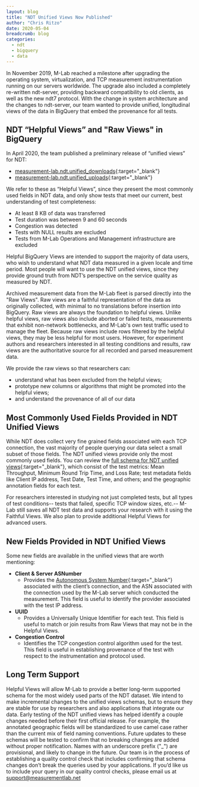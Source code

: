 ```yaml
---
layout: blog
title: "NDT Unified Views Now Published"
author: "Chris Ritzo"
date: 2020-05-04
breadcrumb: blog
categories:
  - ndt
  - bigquery
  - data
---
```


In November 2019, M-Lab reached a milestone after upgrading the operating system, virtualization, and TCP measurement instrumentation running on our servers worldwide. The upgrade also included a completely re-written ndt-server, providing backward compatibility to old clients, as well as the new ndt7 protocol. With the change in system architecture and the changes to ndt-server, our team wanted to provide unified, longitudinal views of the data in BigQuery that embed the provenance for all tests.<!--more-->

## NDT “Helpful Views” and "Raw Views" in BigQuery

In April 2020, the team published a preliminary release of “unified views” for NDT:

* [measurement-lab.ndt.unified_downloads](https://console.cloud.google.com/bigquery?project=measurement-lab&p=measurement-lab&d=ndt&t=unified_downloads&page=table){:target="_blank"}
* [measurement-lab.ndt.unified_uploads](https://console.cloud.google.com/bigquery?project=measurement-lab&p=measurement-lab&d=ndt&t=unified_uploads&page=table){:target="_blank"}

We refer to these as “Helpful Views”, since they present the most commonly used fields in NDT data, and only show tests that meet our current, best understanding of test completeness:

* At least 8 KB of data was transferred
* Test duration was between 9 and 60 seconds
* Congestion was detected
* Tests with NULL results are excluded
* Tests from M-Lab Operations and Management infrastructure are excluded

Helpful BigQuery Views are intended to support the majority of data users, who wish to understand what NDT data measured in a given locale and time period. Most people will want to use the NDT unified views, since they provide ground truth from NDT’s perspective on the service quality as measured by NDT.

Archived measurement data from the M-Lab fleet is parsed directly into the "Raw Views". Raw views are a faithful representation of the data as originally collected, with minimal to no translations before insertion into BigQuery. Raw views are always the foundation to helpful views. Unlike helpful views, raw views also include aborted or failed tests, measurements that exhibit non-network bottlenecks, and M-Lab's own test traffic used to manage the fleet. Because raw views include rows filtered by the helpful views, they may be less helpful for most users. However, for experiment authors and researchers interested in all testing conditions and results, raw views are the authoritative source for all recorded and parsed measurement data.

We provide the raw views so that researchers can:

* understand what has been excluded from the helpful views;
* prototype new columns or algorithms that might be promoted into the helpful views;
* and understand the provenance of all of our data

## Most Commonly Used Fields Provided in NDT Unified Views

While NDT does collect very fine grained fields associated with each TCP connection, the vast majority of people querying our data select a small subset of those fields. The NDT unified views provide only the most commonly used fields. You can review the [full schema for NDT unified views](https://console.cloud.google.com/bigquery?project=measurement-lab&p=measurement-lab&d=ndt&t=unified_downloads&page=table){:target="_blank"}, which consist of the test metrics: Mean Throughput, Minimum Round Trip Time, and Loss Rate; test metadata fields like Client IP address, Test Date, Test Time, and others; and the geographic annotation fields for each test.

For researchers interested in studying not just completed tests, but all types of test conditions-- tests that failed, specific TCP window sizes, etc.-- M-Lab still saves all NDT test data and supports your research with it using the Faithful Views. We also plan to provide additional Helpful Views for advanced users.

## New Fields Provided in NDT Unified Views

Some new fields are available in the unified views that are worth mentioning:

* **Client & Server ASNumber**
  * Provides the [Autonomous System Number](https://en.wikipedia.org/wiki/Autonomous_system_(Internet)){:target="_blank"} associated with the client’s connection, and the ASN associated with the connection used by the M-Lab server which conducted the measurement. This field is useful to identify the provider associated with the test IP address.
* **UUID**
  * Provides a Universally Unique Identifier for each test. This field is useful to match or join results from Raw Views that may not be in the Helpful Views.
* **Congestion Control**
  * Identifies the TCP congestion control algorithm used for the test. This field is useful in establishing provenance of the test with respect to the instrumentation and protocol used.

## Long Term Support

Helpful Views will allow M-Lab to provide a better long-term supported schema for the most widely used parts of the NDT dataset. We intend to make incremental changes to the unified views schemas, but to ensure they are stable for use by researchers and also applications that integrate our data. Early testing of the NDT unified views has helped identify a couple changes needed before their first official release. For example, the annotated geographic fields will be standardized to use camel case rather than the current mix of field naming conventions. Future updates to these schemas will be tested to confirm that no breaking changes are added without proper notification.  Names with an underscore prefix ("_") are provisional, and likely to change in the future.  Our team is in the process of establishing a quality control check that includes confirming that schema changes don’t break the queries used by your applications. If you’d like us to include your query in our quality control checks, please email us at support@measurementlab.net

